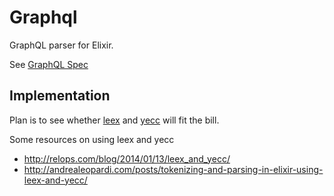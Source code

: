 Graphql
=======

GraphQL parser for Elixir.

See [GraphQL Spec](http://facebook.github.io/graphql/)

Implementation
--------------

Plan is to see whether [leex](http://erlang.org/doc/man/leex.html) and [yecc](http://erlang.org/doc/man/yecc.html) will fit the bill.

Some resources on using leex and yecc

* http://relops.com/blog/2014/01/13/leex_and_yecc/
* http://andrealeopardi.com/posts/tokenizing-and-parsing-in-elixir-using-leex-and-yecc/
